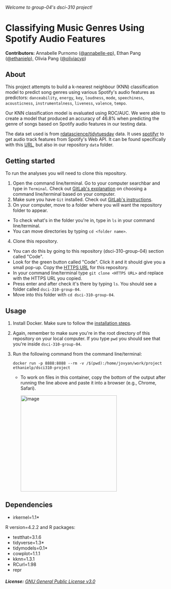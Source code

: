 ###### Welcome to group-04's dsci-310 project!

# Classifying Music Genres Using Spotify Audio Features

**Contributors:** Annabelle Purnomo ([@annabelle-ep](https://github.com/annabelle-ep)), Ethan Pang ([@ethanielp](https://github.com/ethanielp)), Olivia Pang ([@oliviacyp](https://github.com/oliviacyp))

## About
This project attempts to build a k-nearest neighbour (KNN) classification model to predict song genres using various  Spotify's audio features as predictors:
`danceability`, `energy`, `key`, `loudness`, `mode`, `speechiness`, `acousticness`, `instrumentalness`, `liveness`, `valence`, `tempo`. 

Our KNN classification model is evaluated using ROC/AUC. We were able to create a model that produced an accuracy of 46.8% when predicting the genre of songs based on Spotify audio features in our testing data.

The data set used is from [rdatascience/tidytuesday](https://github.com/rfordatascience/tidytuesday/tree/master/data/2020/2020-01-21) data. It uses [spotifyr](https://www.rcharlie.com/spotifyr/) to get audio track features from Spotify's Web API. It can be found specifically with this [URL](https://raw.githubusercontent.com/rfordatascience/tidytuesday/master/data/2020/2020-01-21/spotify_songs.csv), but also in our repository `data` folder.

## Getting started
To run the analyses you will need to clone this repository. 
1. Open the command line/terminal. Go to your computer searchbar and type in `Terminal`. Check out [GitLab's explanation](https://docs.gitlab.com/ee/gitlab-basics/start-using-git.html#choose-a-terminal) on choosing a command line/terminal based on your computer.
2. Make sure you have `Git` installed. Check out [GitLab's instructions](https://docs.gitlab.com/ee/topics/git/how_to_install_git/index.html).
3. On your computer, move to a folder where you will want the repository folder to appear. 
  - To check what's in the folder you're in, type in `ls` in your command line/terminal.
  - You can move directories by typing `cd <folder name>`. 
4. Clone this repository. 
  - You can do this by going to this repository (dsci-310-group-04) section called "Code". 
  - Look for the green button called "Code". Click it and it should give you a small pop-up. Copy the [HTTPS URL](https://github.com/annabelle-ep/dsci-310-group-04.git) for this repository. 
  - In your command line/terminal type ``git clone <HTTPS URL>`` and replace <HTTPS URL> with the HTTPS URL you copied. 
  - Press enter and after check it's there by typing `ls`. You should see a folder called `dsci-310-group-04`.
  - Move into this folder with ``cd dsci-310-group-04``. 

## Usage
1. Install Docker. Make sure to follow the [installation steps](https://docs.docker.com/engine/install/).
2. Again, remember to make sure you're in the root directory of this repository on your local computer. If you type `pwd` you should see that you're inside `dsci-310-group-04`. 
3. Run the following command from the command line/terminal: 

    `docker run -p 8888:8888 --rm -v /$(pwd):/home/jovyan/work/project ethanielp/dsci310-project`
  
    - To work on files in this container, copy the bottom of the output after running the line above and paste it into a browser (e.g., Chrome, Safari). 
        
        <img width="300" alt="image" src="https://user-images.githubusercontent.com/87722418/219476602-b568e21d-9dcf-4377-a1c5-0146c8fe2451.png">

## Dependencies
- irkernel=1.1*
  
R version=4.2.2 and R packages: 
  - testthat=3.1.6
  - tidyverse=1.3*
  - tidymodels=0.1*
  - cowplot=1.1.1
  - kknn=1.3.1
  - RCurl=1.98
  - repr

###### **License:** [GNU General Public License v3.0](https://www.gnu.org/licenses/gpl-3.0.en.html)
